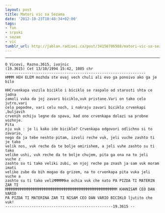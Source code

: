 ```yaml
---
layout: post
title: Matori vic sa Sezama
date: '2012-10-23T10:48:34+02:00'
tags:
- fun
- srpski
- sezam
- vic
tumblr_url: http://jablan.radioni.ca/post/34156706588/matori-vic-sa-sezama
---
```

* * *

    O_Vicevi, Razno.3615, ivojnic
    (19.3615) Cet 13/10/1994 15:42, 1085 chr
    ----------------------------------------------------------------
    HMMM HEH ELEM mozhda ste ovaj vech chuli ali evo ga ponoivo ako ga je bilo
    
    HHCrvenkapa vozila biciklo i biciklo se raspalo od starosti shta ce jadna
    zamoli vuka da joj zavari biciklo,vuk pristane.Vari on tako celo jutro,vari
    celo popodne, vari celu noch, i nakraju zavari biciklo crvenkapi ,buljavih
    crvenih ochiju legne da spava, kad ono crvenkapa dolazi sa probne vozhnje.
    Pita
    nju vuk : je li kako ide biciklo? Crvenkapa odgovori odlichno si to zavario,
    nego da ja tebe neshto pitam, izvoli reche vuk, jeli vuche zashto ti je tako
    velik nos, vuk reche da te bolje omirishem, a jeli vuhe zashto su ti tako
    velike ushi, vuk reche da te bolje chujem, pita ga ona na to jeli vuche z
    zashto su ti tako veliki zubi, on njoj reche pa znash ja sam vuk moram imati
    velike zube da bih mogao da grizem, na to crvenkapa pita vuka jeli vuche a
    zashto su ti tako veliMMMMMke ochia vuk che nato PA PIZDA TI MATERIN ZAR TI
    MMMMMMMMMMMMMMMMMMMMMMMMMMMMMMMMMMMMMMMMMMMMMMMMMMM KHHNISAM CEO DAN VARIO
    PA PIZDA TI MATERINA ZAR TI NISAM CEO DAN VARIO BICIKLO ljutito che vuk!
    -------------------------------------------------19.3615 --

